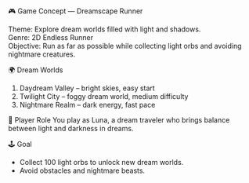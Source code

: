  🎮 Game Concept — Dreamscape Runner

Theme: Explore dream worlds filled with light and shadows.  
Genre: 2D Endless Runner  
Objective: Run as far as possible while collecting light orbs and avoiding nightmare creatures.

 🌍 Dream Worlds
1. Daydream Valley – bright skies, easy start  
2. Twilight City – foggy dream world, medium difficulty  
3. Nightmare Realm – dark energy, fast pace  

 🧍 Player Role
You play as Luna, a dream traveler who brings balance between light and darkness in dreams.

🕹️ Goal
- Collect 100 light orbs to unlock new dream worlds.  
- Avoid obstacles and nightmare beasts.